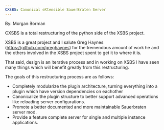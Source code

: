 ```yaml
---
CXSBS: Canonical eXtensible SauerBraten Server
---
```

By: Morgan Borman

CXSBS is a total restructuring of the python side of the XSBS project.

XSBS is a great project and I salute Greg Haynes (https://github.com/greghaynes) for the tremendous amount of work he and the others involved in the XSBS project spent to get it to where it is.

That said, design is an iterative process and in working on XSBS I have seen many things which will benefit greatly from this restructuring.

The goals of this restructuring process are as follows:

* Completely modularize the plugin architecture, turning everything into a plugin which have version dependencies on eachother
* Canonicalize the plugin structure to better support advanced operations like reloading server configurations.
* Promote a better documented and more maintainable Sauerbraten server mod.
* Provide a feature complete server for single and multiple instance applications.